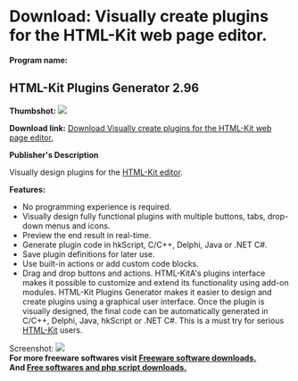 # Download: Visually create plugins for the HTML-Kit web page editor.

**Program name:**

## HTML-Kit Plugins Generator 2.96

  
**Thumbshot:** ![](http://www.freewarefiles.com/screenshot/htmlkit_plugins_md.gif)   
  
**Download link:** [Download Visually create plugins for the HTML-Kit web page editor.](http://freesoftwares.boysofts.com/HTML-Kit-Plugins-Generator_program_1292.html)  
  


**Publisher's Description**  
  


Visually design plugins for the [HTML-Kit editor](http://www.freewarefiles.com/HTML-Kit-V-Build_program_1294.html). 

**Features:**

  * No programming experience is required. 
  * Visually design fully functional plugins with multiple buttons, tabs, drop-down menus and icons. 
  * Preview the end result in real-time. 
  * Generate plugin code in hkScript, C/C++, Delphi, Java or .NET C#. 
  * Save plugin definitions for later use. 
  * Use built-in actions or add custom code blocks. 
  * Drag and drop buttons and actions. 
HTML-KitA's plugins interface makes it possible to customize and extend its functionality using add-on modules. HTML-Kit Plugins Generator makes it easier to design and create plugins using a graphical user interface. Once the plugin is visually designed, the final code can be automatically generated in C/C++, Delphi, Java, hkScript or .NET C#. This is a must try for serious [HTML-Kit](http://www.freewarefiles.com/HTML-Kit-V-Build_program_1294.html) users. 

  
  
Screenshot: ![](http://www.freewarefiles.com/screenshot/htmlkit_plugins.gif)   
**For more freeware softwares visit [Freeware software downloads.](http://freesoftwares.boysofts.com/)**   
**And [Free softwares and php script downloads.](http://www.boysofts.com/)**
